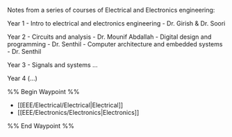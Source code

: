 Notes from a series of courses of Electrical and Electronics engineering:

Year 1
	- Intro to electrical and electronics engineering - Dr. Girish & Dr. Soori

Year 2
	- Circuits and analysis - Dr. Mounif Abdallah
	- Digital design and programming - Dr. Senthil
	- Computer architecture and embedded systems - Dr. Senthil

Year 3
	- Signals and systems ...

Year 4 (...)



%% Begin Waypoint %%
- [[EEE/Electrical/Electrical|Electrical]]
- [[EEE/Electronics/Electronics|Electronics]]

%% End Waypoint %%